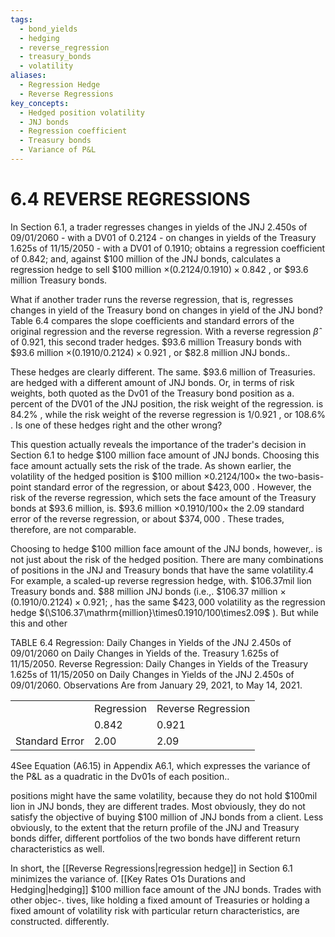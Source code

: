 ```yaml
---
tags:
  - bond_yields
  - hedging
  - reverse_regression
  - treasury_bonds
  - volatility
aliases:
  - Regression Hedge
  - Reverse Regressions
key_concepts:
  - Hedged position volatility
  - JNJ bonds
  - Regression coefficient
  - Treasury bonds
  - Variance of P&L
---
```


# 6.4 REVERSE REGRESSIONS  

In Section 6.1, a trader regresses changes in yields of the JNJ 2.450s of 09/01/2060 - with a DV01 of 0.2124 - on changes in yields of the Treasury 1.625s of 11/15/2050 - with a DV01 of 0.1910; obtains a regression coefficient of 0.842; and, against $\$100$ million of the JNJ bonds, calculates a regression hedge to sell $\$100$ million $\times(0.2124/0.1910)\times0.842$ , or $\$93.6$ million Treasury bonds.  

What if another trader runs the reverse regression, that is, regresses changes in yield of the Treasury bond on changes in yield of the JNJ bond? Table 6.4 compares the slope coefficients and standard errors of the original regression and the reverse regression. With a reverse regression $\hat{\beta}$ of 0.921, this second trader hedges. $\$93.6$ million Treasury bonds with $\$93.6$ million $\times(0.1910/0.2124)\times0.921$ , or $\$82.8$ million JNJ bonds..  

These hedges are clearly different. The same. $\$93.6$ million of Treasuries. are hedged with a different amount of JNJ bonds. Or, in terms of risk weights, both quoted as the Dv01 of the Treasury bond position as a. percent of the DV01 of the JNJ position, the risk weight of the regression. is $84.2\%$ , while the risk weight of the reverse regression is $1/0.921$ , or $108.6\%$ . Is one of these hedges right and the other wrong?  

This question actually reveals the importance of the trader's decision in Section 6.1 to hedge $\$100$ million face amount of JNJ bonds. Choosing this face amount actually sets the risk of the trade. As shown earlier, the volatility of the hedged position is $\$100$ million $\times0.2124/100\times$ the two-basis-point standard error of the regression, or about $\$423,000$ . However, the risk of the reverse regression, which sets the face amount of the Treasury bonds at $\$93.6$ million, is. $\$93.6$ million $\times0.1910/100\times$ the 2.09 standard error of the reverse regression, or about $\$374,000$ . These trades, therefore, are not comparable.  

Choosing to hedge $\$100$ million face amount of the JNJ bonds, however,. is not just about the risk of the hedged position. There are many combinations of positions in the JNJ and Treasury bonds that have the same volatility.4 For example, a scaled-up reverse regression hedge, with. $\$106.37\mathrm{mil}$ lion Treasury bonds and. $\$88$ million JNJ bonds (i.e.,. $\$106.37$ million $\times$ $(0.1910/0.2124)\times0.921;$ , has the same $\$423,000$ volatility as the regression hedge $(\S106.37\mathrm{million}\times0.1910/100\times2.09$ ). But while this and other  

TABLE 6.4 Regression: Daily Changes in Yields of the JNJ 2.450s of 09/01/2060 on Daily Changes in Yields of the. Treasury 1.625s of 11/15/2050. Reverse Regression: Daily Changes in Yields of the Treasury 1.625s of 11/15/2050 on Daily Changes in Yields of the JNJ 2.450s of 09/01/2060. Observations Are from January 29, 2021, to May 14, 2021.   


<html><body><table><tr><td></td><td>Regression</td><td>Reverse Regression</td></tr><tr><td></td><td>0.842</td><td>0.921</td></tr><tr><td>Standard Error</td><td>2.00</td><td>2.09</td></tr></table></body></html>  

4See Equation (A6.15) in Appendix A6.1, which expresses the variance of the P&L as a quadratic in the Dv01s of each position..  

positions might have the same volatility, because they do not hold $\$100\mathrm{mil}$ lion in JNJ bonds, they are different trades. Most obviously, they do not satisfy the objective of buying $\$100$ million of JNJ bonds from a client. Less obviously, to the extent that the return profile of the JNJ and Treasury bonds differ, different portfolios of the two bonds have different return characteristics as well.  

In short, the [[Reverse Regressions|regression hedge]] in Section 6.1 minimizes the variance of. [[Key Rates O1s Durations and Hedging|hedging]] $\$100$ million face amount of the JNJ bonds. Trades with other objec-. tives, like holding a fixed amount of Treasuries or holding a fixed amount of volatility risk with particular return characteristics, are constructed. differently.  